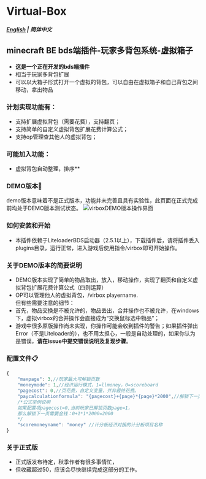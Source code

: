 # Virtual-Box
##### [English](README.md) | 简体中文
## minecraft BE bds端插件-玩家多背包系统-虚拟箱子
- **这是一个正在开发的bds端插件**
- 相当于玩家多背包扩展
- 可以以大箱子形式打开一个虚拟的背包，可以自由在虚拟箱子和自己背包之间移动，拿出物品
### 计划实现功能有：
- 支持扩展虚拟背包（需要花费），支持翻页；
- 支持简单的自定义虚拟背包扩展花费计算公式；
- 支持op管理查其他人的虚拟背包；
### 可能加入功能：
- 虚拟背包自动整理，排序**

### DEMO版本🎁
 demo版本意味着不是正式版本，功能并未完善且具有实验性，此页面在正式完成前均处于DEMO版本测试状态。
![virboxDEMO版本操作界面](https://user-images.githubusercontent.com/51207072/185733431-2ed6d0a6-cb8c-44fa-bf74-faa3ca226791.png)
### 如何安装和开始
- 本插件依赖于LiteloaderBDS启动器（2.5.1以上），下载插件后，请将插件丢入plugins目录，运行正常，进入游戏后使用指令/virbox即可开始操作。
### 关于DEMO版本的简要说明
- DEMO版本实现了简单的物品取出，放入，移动操作，实现了翻页和自定义虚拟背包扩展花费计算公式（四则运算）
- OP可以管理他人的虚拟背包，/virbox playername.
 <br/>但有些需要注意的细节：<br>
- 首先，物品交换是不被允许的，物品丢出，合并操作也不被允许，在windows下，虚拟virbox的合并操作会直接成为“交换鼠标选中物品”；
- 游戏中很多原版操作尚未实现，你操作可能会收到插件的警告；如果插件弹出Error（不是Liteloader的），也不用太担心，一般是自动处理的，如果你认为是错误，**请在issue中提交错误说明及复现步骤**。


### 配置文件📋
```javascript
{
    "maxpage": 3,//玩家最大可解锁页数
    "moneymode": 1,//经济运行模式，1=llmoney，0=scoreboard
    "pagecost": 0,//页花费，自定义变量，并非最终花费。
    "paycalculationformula": "{pagecost}+{page}*{page}*2000",//解锁下一页需要花费金钱的计算公式，支持四则运算，如果公式错误会导致异常甚至崩服
    /*公式举例说明
    如果配置项pagecost=0,当前玩家已解锁页数page=1，
    那么解锁下一页需要金钱：0+1*1*2000=2000
    */
    "scoremoneyname": "money" //计分板经济对接的计分板项目名称
}
```
### 关于正式版

- 正式版发布待定，秋季作者有很多事情忙，
- 但收藏超过50，应该会尽快继续完成这部分的工作。

